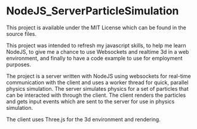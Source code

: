 # NodeJS_ServerParticleSimulation

This project is available under the MIT License which can be found in the source files.

This project was intended to refresh my javascript skills, to help me learn NodeJS, to give me a chance to use Websockets and realtime 3d in a web environment, and finally to have a code example to use for employment purposes.

The project is a server written with NodeJS using websockets for real-time communication with the client and uses a worker thread for quick, parallel physics simulation. The server simulates physics for a set of particles that can be interacted with through the client. The client renders the particles and gets input events which are sent to the server for use in physics simulation.

The client uses Three.js for the 3d environment and rendering.
